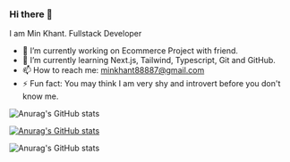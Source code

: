### Hi there 👋

I am Min Khant. Fullstack Developer

- 🔭 I’m currently working on Ecommerce Project with friend.
- 🌱 I’m currently learning Next.js, Tailwind, Typescript, Git and GitHub.
- 📫 How to reach me: minkhant88887@gmail.com
- ⚡ Fun fact: You may think I am very shy and introvert before you don't know me.


![Anurag's GitHub stats](https://github-readme-stats.vercel.app/api?username=Rayy-007&show_icons=true&theme=transparent)

[![Anurag's GitHub stats](https://github-readme-stats.vercel.app/api?username=anuraghazra)](https://github.com/anuraghazra/github-readme-stats)

![Anurag's GitHub stats](https://github-readme-stats.vercel.app/api?username=anuraghazra&show_icons=true)


<!--  👯 I’m looking to collaborate on ... -->
